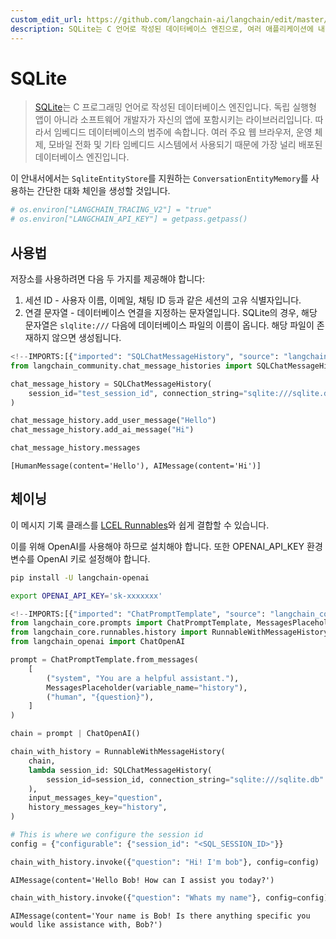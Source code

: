 ```yaml
---
custom_edit_url: https://github.com/langchain-ai/langchain/edit/master/docs/docs/integrations/memory/sqlite.ipynb
description: SQLite는 C 언어로 작성된 데이터베이스 엔진으로, 여러 애플리케이션에 내장되어 사용되는 가장 널리 배포된 데이터베이스입니다.
---
```


# SQLite

> [SQLite](https://en.wikipedia.org/wiki/SQLite)는 C 프로그래밍 언어로 작성된 데이터베이스 엔진입니다. 독립 실행형 앱이 아니라 소프트웨어 개발자가 자신의 앱에 포함시키는 라이브러리입니다. 따라서 임베디드 데이터베이스의 범주에 속합니다. 여러 주요 웹 브라우저, 운영 체제, 모바일 전화 및 기타 임베디드 시스템에서 사용되기 때문에 가장 널리 배포된 데이터베이스 엔진입니다.

이 안내서에서는 `SqliteEntityStore`를 지원하는 `ConversationEntityMemory`를 사용하는 간단한 대화 체인을 생성할 것입니다.

```python
# os.environ["LANGCHAIN_TRACING_V2"] = "true"
# os.environ["LANGCHAIN_API_KEY"] = getpass.getpass()
```


## 사용법

저장소를 사용하려면 다음 두 가지를 제공해야 합니다:

1. 세션 ID - 사용자 이름, 이메일, 채팅 ID 등과 같은 세션의 고유 식별자입니다.
2. 연결 문자열 - 데이터베이스 연결을 지정하는 문자열입니다. SQLite의 경우, 해당 문자열은 `slqlite:///` 다음에 데이터베이스 파일의 이름이 옵니다. 해당 파일이 존재하지 않으면 생성됩니다.

```python
<!--IMPORTS:[{"imported": "SQLChatMessageHistory", "source": "langchain_community.chat_message_histories", "docs": "https://api.python.langchain.com/en/latest/chat_message_histories/langchain_community.chat_message_histories.sql.SQLChatMessageHistory.html", "title": "SQLite"}]-->
from langchain_community.chat_message_histories import SQLChatMessageHistory

chat_message_history = SQLChatMessageHistory(
    session_id="test_session_id", connection_string="sqlite:///sqlite.db"
)

chat_message_history.add_user_message("Hello")
chat_message_history.add_ai_message("Hi")
```


```python
chat_message_history.messages
```


```output
[HumanMessage(content='Hello'), AIMessage(content='Hi')]
```


## 체이닝

이 메시지 기록 클래스를 [LCEL Runnables](/docs/how_to/message_history)와 쉽게 결합할 수 있습니다.

이를 위해 OpenAI를 사용해야 하므로 설치해야 합니다. 또한 OPENAI_API_KEY 환경 변수를 OpenAI 키로 설정해야 합니다.

```bash
pip install -U langchain-openai

export OPENAI_API_KEY='sk-xxxxxxx'
```


```python
<!--IMPORTS:[{"imported": "ChatPromptTemplate", "source": "langchain_core.prompts", "docs": "https://api.python.langchain.com/en/latest/prompts/langchain_core.prompts.chat.ChatPromptTemplate.html", "title": "SQLite"}, {"imported": "MessagesPlaceholder", "source": "langchain_core.prompts", "docs": "https://api.python.langchain.com/en/latest/prompts/langchain_core.prompts.chat.MessagesPlaceholder.html", "title": "SQLite"}, {"imported": "RunnableWithMessageHistory", "source": "langchain_core.runnables.history", "docs": "https://api.python.langchain.com/en/latest/runnables/langchain_core.runnables.history.RunnableWithMessageHistory.html", "title": "SQLite"}, {"imported": "ChatOpenAI", "source": "langchain_openai", "docs": "https://api.python.langchain.com/en/latest/chat_models/langchain_openai.chat_models.base.ChatOpenAI.html", "title": "SQLite"}]-->
from langchain_core.prompts import ChatPromptTemplate, MessagesPlaceholder
from langchain_core.runnables.history import RunnableWithMessageHistory
from langchain_openai import ChatOpenAI
```


```python
prompt = ChatPromptTemplate.from_messages(
    [
        ("system", "You are a helpful assistant."),
        MessagesPlaceholder(variable_name="history"),
        ("human", "{question}"),
    ]
)

chain = prompt | ChatOpenAI()
```


```python
chain_with_history = RunnableWithMessageHistory(
    chain,
    lambda session_id: SQLChatMessageHistory(
        session_id=session_id, connection_string="sqlite:///sqlite.db"
    ),
    input_messages_key="question",
    history_messages_key="history",
)
```


```python
# This is where we configure the session id
config = {"configurable": {"session_id": "<SQL_SESSION_ID>"}}
```


```python
chain_with_history.invoke({"question": "Hi! I'm bob"}, config=config)
```


```output
AIMessage(content='Hello Bob! How can I assist you today?')
```


```python
chain_with_history.invoke({"question": "Whats my name"}, config=config)
```


```output
AIMessage(content='Your name is Bob! Is there anything specific you would like assistance with, Bob?')
```